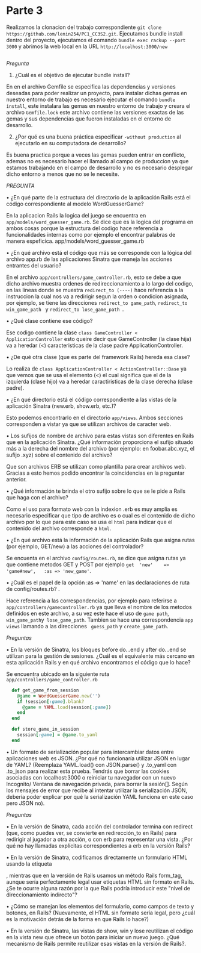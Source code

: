 # Parte 3
Realizamos la clonacion del trabajo correspondiente ```git clone https://github.com/lenin254/PC1_CC3S2.git```. Ejecutamos bundle install dentro del proyecto, ejecutamos el comando ```bundle exec rackup --port 3000``` y abrimos la web local en la URL ```http://localhost:3000/new```

![]()

*Pregunta*

1. ¿Cuál es el objetivo de ejecutar bundle install?

En en el archivo Gemfile se especifica las dependencias y versiones deseadas para poder realizar un proyecto, para instalar dichas gemas en nuestro entorno de trabajo es necesario ejecutar el comando ```bundle install```, este instalara las gemas en nuestro entorno de trabajo y creara el archivo ```Gemfile.lock``` este archivo contiene las versiones exactas de las gemas y sus dependencias que fueron instaladas en el entorno
de desarrollo. 

2. ¿Por qué es una buena práctica especificar ``` -without production ``` al ejecutarlo en su computadora de desarrollo?

Es buena practica porque a veces las gemas pueden entrar en conflicto, ademas no es necesario hacer el llamado al campo de produccion ya que estamos trabajando en el campo de desarrollo y no es necesario desplegar dicho entorno a menos que no se le necesite. 

*PREGUNTA*

  • ¿En qué parte de la estructura del directorio de la aplicación Rails está el código correspondiente al modelo WordGuesserGame?

En la aplicacion Rails la logica del juego se encuentra en ```app/models/word_guesser_game.rb```. Se dice que es la logica del programa en ambos cosas porque la estructura del codigo hace referencia a funcionalidades internas como por ejemplo el encontrar palabras de manera espeficica. app/models/word_guesser_game.rb
  
  • ¿En qué archivo está el código que más se corresponde con la lógica del archivo app.rb de las aplicaciones Sinatra que maneja las acciones entrantes del usuario?

En el archivo ```app/controllers/game_controller.rb```, esto se debe a que dicho archivo muestra ordenes de redireccionamiento a lo largo del codigo, en las lineas donde se muestra ```redirect_to (----)``` hace referencia a la instruccion la cual nos va a redirigir segun la orden o condicion asignada, por ejemplo, se tiene las direcciones ```redirect_to game_path```, ```redirect_to win_game_path ``` y ```redirect_to lose_game_path ```.
  
  • ¿Qué clase contiene ese código?

Ese codigo contiene la clase ```class GameController < ApplicationController``` esto queire decir que GameController (la clase hija) va a heredar (<) caracteristicas de la clase padre ApplicationController.
  
  • ¿De qué otra clase (que es parte del framework Rails) hereda esa clase?

Lo realiza de ```class ApplicationController < ActionController::Base``` ya que vemos que se usa el elemento (<) el cual significa que el de la izquierda (clase hijo) va a heredar caractiristicas de la clase derecha (clase padre). 

  • ¿En qué directorio está el código correspondiente a las vistas de la aplicación Sinatra (new.erb, show.erb, etc.)?

Esto podemos encontrarlo en el directorio ```app/views```. Ambos secciones corresponden a vistar ya que se utilizan archivos de caracter web. 
  
  • Los sufijos de nombre de archivo para estas vistas son diferentes en Rails que en la aplicación Sinatra. ¿Qué información proporciona el sufijo situado más a la derecha del nombre del archivo (por ejemplo: en foobar.abc.xyz, el sufijo .xyz) sobre el contenido del archivo?

Que son archivos ERB se utilizan como plantilla para crear archivos web. Gracias a esto hemos podido encontrar la coincidencias en la preguntar anterior.
  
  • ¿Qué información te brinda el otro sufijo sobre lo que se le pide a Rails que haga con el archivo?

Como el uso para formato web con la indexion .erb es muy amplia es necesario especificar que tipo de archivo es o cual es el contenido de dicho archivo por lo que para este caso se usa el ```html``` para indicar que el contenido del archivo corresponde a ```html```.

  • ¿En qué archivo está la información de la aplicación Rails que asigna rutas (por ejemplo, GET/new) a las acciones del controlador?

Se encuenta en el archivo ```config/routes.rb```, se dice que asigna rutas ya que contiene metodos GET y POST por ejemplo ```get  'new'    => 'game#new',   :as => 'new_game'```.
  
  • ¿Cuál es el papel de la opción :as => 'name' en las declaraciones de ruta de config/routes.rb? .

Hace referencia a las correspondencias, por ejemplo para referirse a ```app/controllers/gamecontroller.rb``` ya que lleva el nombre de los metodos definidos en este archivo, a su vez este hace el uso de ```game path```, ```win_game_path```y``` lose_game_path```. Tambien se hace una correspondencia ```app views``` llamando a las direcciones ``` guess_path``` y ```create_game_path```.

*Preguntas*

  • En la versión de Sinatra, los bloques before do...end y after do...end se utilizan para la gestión de sesiones. ¿Cuál es el equivalente más cercano en esta aplicación Rails y en qué archivo encontramos el código que lo hace?
  
Se encuentra ubicado en la siguiente ruta ```app/controllers/game_controller.rb```

```ruby
  def get_game_from_session
    @game = WordGuesserGame.new('')
    if !session[:game].blank?
      @game = YAML.load(session[:game])
    end
  end

  def store_game_in_session
    session[:game] = @game.to_yaml
  end
```
  
  • Un formato de serialización popular para intercambiar datos entre aplicaciones web es JSON. ¿Por qué no funcionaría utilizar JSON en lugar de YAML? (Reemplaza YAML.load() con JSON.parse() y .to_yaml con .to_json para realizar esta prueba. Tendrás que borrar las cookies asociadas con localhost:3000 o reiniciar tu navegador con un nuevo Incognito/ Ventana de navegación privada, para borrar la sesión[]. Según los mensajes de error que recibe al intentar utilizar la serialización JSON, debería poder explicar por qué la serialización YAML funciona en este caso pero JSON no).

*Preguntas*

  • En la versión de Sinatra, cada acción del controlador termina con redirect (que, como puedes ver, se convierte en redirección_to en Rails) para redirigir al jugador a otra acción, o con erb para representar una vista. ¿Por qué no hay llamadas explícitas correspondientes a erb en la versión Rails? 

  
  
  • En la versión de Sinatra, codificamos directamente un formulario HTML usando la etiqueta <form>, mientras que en la versión de Rails usamos un método Rails form_tag, aunque sería perfectamente legal usar etiquetas HTML <form> sin formato en Rails. ¿Se te ocurre alguna razón por la que Rails podría introducir este "nivel de direccionamiento indirecto"?
  
  
  • ¿Cómo se manejan los elementos del formulario, como campos de texto y botones, en Rails? (Nuevamente, el HTML sin formato sería legal, pero ¿cuál es la motivación detrás de la forma en que Rails lo hace?)

  
  • En la versión de Sinatra, las vistas de show, win y lose reutilizan el código en la vista new que ofrece un botón para iniciar un nuevo juego. ¿Qué mecanismo de Rails permite reutilizar esas vistas en la versión de Rails?.



  
